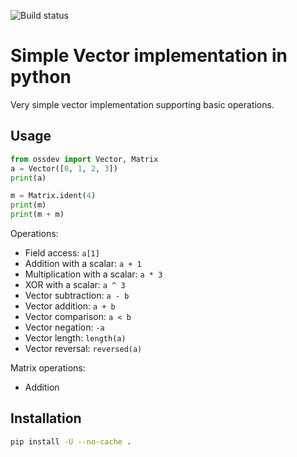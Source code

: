 ![Build status](https://github.com/drehak/open-source-development-course-hw02-1/actions/workflows/python-package.yml/badge.svg)

# Simple Vector implementation in python 

Very simple vector implementation supporting basic operations.

## Usage

```python
from ossdev import Vector, Matrix
a = Vector([0, 1, 2, 3])
print(a)

m = Matrix.ident(4)
print(m)
print(m + m)
```

Operations:
- Field access: `a[1]`
- Addition with a scalar: `a + 1`
- Multiplication with a scalar: `a * 3`
- XOR with a scalar: `a ^ 3`
- Vector subtraction: `a - b`
- Vector addition: `a + b`
- Vector comparison: `a < b`
- Vector negation: `-a`
- Vector length: `length(a)`
- Vector reversal: `reversed(a)`

Matrix operations:
- Addition

## Installation

```bash
pip install -U --no-cache . 
```

